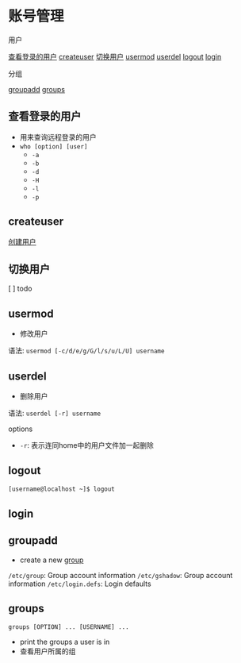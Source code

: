 # 账号管理

用户

[查看登录的用户](#查看登录的用户)
[createuser](#createuser)
[切换用户](#切换用户)
[usermod](#usermod)
[userdel](#userdel)
[logout](#logout)
[login](#login)

分组

[groupadd](#groupadd)
[groups](#groups)

## 查看登录的用户

- 用来查询远程登录的用户
- `who [option] [user]`
  - `-a`
  - `-b`
  - `-d`
  - `-H`
  - `-l`
  - `-p`

## createuser

[创建用户](linux_Create_User.md)

## 切换用户

[ ] todo

## usermod

- 修改用户

语法: `usermod [-c/d/e/g/G/l/s/u/L/U] username`

## userdel

- 删除用户

语法: `userdel [-r] username`

options

- `-r`: 表示连同home中的用户文件加一起删除

## logout

```bash
[username@localhost ~]$ logout
```

## login

## groupadd

- create a new [group](Linux_Group.md)

`/etc/group`: Group account information
`/etc/gshadow`: Group account information
`/etc/login.defs`: Login defaults

## groups

`groups [OPTION] ... [USERNAME] ...`

- print the groups a user is in
- 查看用户所属的组